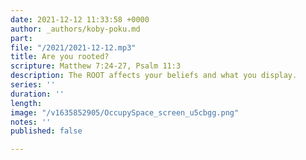 ```yaml
---
date: 2021-12-12 11:33:58 +0000
author: _authors/koby-poku.md
part: 
file: "/2021/2021-12-12.mp3"
title: Are you rooted?
scripture: Matthew 7:24-27, Psalm 11:3
description: The ROOT affects your beliefs and what you display.
series: ''
duration: ''
length: 
image: "/v1635852905/OccupySpace_screen_u5cbgg.png"
notes: ''
published: false

---
```


